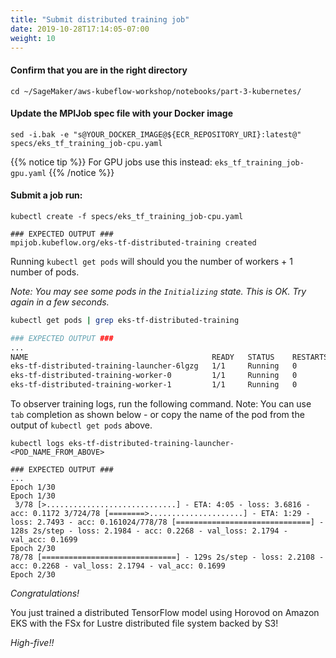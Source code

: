 ```yaml
---
title: "Submit distributed training job"
date: 2019-10-28T17:14:05-07:00
weight: 10 
---
```

#### Confirm that you are in the right directory
```
cd ~/SageMaker/aws-kubeflow-workshop/notebooks/part-3-kubernetes/
```


#### Update the MPIJob spec file with your Docker image

```
sed -i.bak -e "s@YOUR_DOCKER_IMAGE@${ECR_REPOSITORY_URI}:latest@" specs/eks_tf_training_job-cpu.yaml
```
{{% notice tip %}}
For GPU jobs use this instead: `eks_tf_training_job-gpu.yaml`
{{% /notice %}}

#### Submit a job run:
```
kubectl create -f specs/eks_tf_training_job-cpu.yaml

### EXPECTED OUTPUT ###
mpijob.kubeflow.org/eks-tf-distributed-training created 
```

Running `kubectl get pods` will should you the number of workers + 1 number of pods.

_Note:  You may see some pods in the `Initializing` state.  This is OK.  Try again in a few seconds._

```bash
kubectl get pods | grep eks-tf-distributed-training

### EXPECTED OUTPUT ###
...
NAME                                         READY   STATUS    RESTARTS   AGE
eks-tf-distributed-training-launcher-6lgzg   1/1     Running   0          63s
eks-tf-distributed-training-worker-0         1/1     Running   0          66s
eks-tf-distributed-training-worker-1         1/1     Running   0          66s
```

To observer training logs, run the following command.  Note:  You can use `tab` completion as shown below - or copy the name of the pod from the output of `kubectl get pods` above.

```
kubectl logs eks-tf-distributed-training-launcher-<POD_NAME_FROM_ABOVE>

### EXPECTED OUTPUT ###
...
Epoch 1/30
Epoch 1/30
 3/78 [>.............................] - ETA: 4:05 - loss: 3.6816 - acc: 0.1172 3/724/78 [========>.....................] - ETA: 1:29 - loss: 2.7493 - acc: 0.161024/778/78 [==============================] - 128s 2s/step - loss: 2.1984 - acc: 0.2268 - val_loss: 2.1794 - val_acc: 0.1699
Epoch 2/30
78/78 [==============================] - 129s 2s/step - loss: 2.2108 - acc: 0.2268 - val_loss: 2.1794 - val_acc: 0.1699
Epoch 2/30
```

*Congratulations!*  

You just trained a distributed TensorFlow model using Horovod on Amazon EKS with the FSx for Lustre distributed file system backed by S3!  

*High-five!!*
